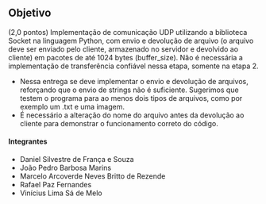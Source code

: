 ## Objetivo

(2,0 pontos) Implementação de comunicação UDP utilizando a biblioteca Socket na linguagem Python, com envio e devolução de arquivo (o arquivo deve ser enviado pelo cliente, armazenado no servidor e devolvido ao cliente) em pacotes de até 1024 bytes (buffer_size). Não é necessária a implementação de transferência confiável nessa etapa, somente na etapa 2.

- Nessa entrega se deve implementar o envio e devolução de arquivos, reforçando que o envio de strings não é suficiente. Sugerimos que testem o programa para ao menos dois tipos de arquivos, como por exemplo um .txt e uma imagem. 
- É necessário a alteração do nome do arquivo antes da devolução ao cliente para demonstrar o funcionamento correto do código.

#### Integrantes

- Daniel Silvestre de França e Souza
- João Pedro Barbosa Marins
- Marcelo Arcoverde Neves Britto de Rezende
- Rafael Paz Fernandes
- Vinícius Lima Sá de Melo